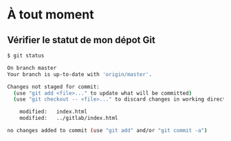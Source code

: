 # À tout moment

## Vérifier le statut de mon dépot Git

```sh
$ git status

On branch master
Your branch is up-to-date with 'origin/master'.

Changes not staged for commit:
  (use "git add <file>..." to update what will be committed)
  (use "git checkout -- <file>..." to discard changes in working directory)

	modified:   index.html
	modified:   ../gitlab/index.html

no changes added to commit (use "git add" and/or "git commit -a")
```